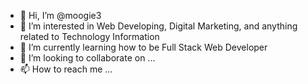 - 👋 Hi, I’m @moogie3
- 👀 I’m interested in Web Developing, Digital Marketing, and anything related to Technology Information
- 🌱 I’m currently learning how to be Full Stack Web Developer
- 💞️ I’m looking to collaborate on ...
- 📫 How to reach me ...

<!---
moogie3/moogie3 is a ✨ special ✨ repository because its `README.md` (this file) appears on your GitHub profile.
You can click the Preview link to take a look at your changes.
--->
